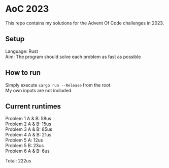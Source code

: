 # AoC 2023
This repo contains my solutions for the Advent Of Code challenges in 2023.

## Setup
Language: Rust \
Aim: The program should solve each problem as fast as possible

## How to run
Simply execute `cargo run --Release` from the root. \
My own inputs are not included.

## Current runtimes
Problem 1 A & B: 58us \
Problem 2 A & B: 15us \
Problem 3 A & B: 85us \
Problem 4 A & B: 21us \
Problem 5 A: 12us \
Problem 5 B: 23us \
Problem 6 A & B: 6us

Total: 222us